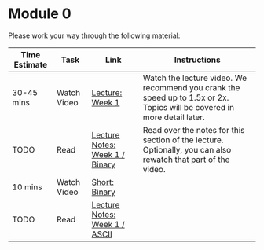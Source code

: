 # Module 0

Please work your way through the following material:

Time Estimate | Task | Link | Instructions
--------------|------|------|-------------
30-45 mins | Watch Video | [Lecture: Week 1](https://youtube.com/watch?v=zFenJJtAEzE) | Watch the lecture video. We recommend you crank the speed up to 1.5x or 2x. Topics will be covered in more detail later.
TODO | Read | [Lecture Notes: Week 1 / Binary](http://cdn.cs50.net/2015/fall/lectures/0/w/notes0w/notes0w.html#binary) | Read over the notes for this section of the lecture. Optionally, you can also rewatch that part of the video.
10 mins | Watch Video | [Short: Binary](http://cs50.tv/2012/fall/shorts/binary/binary-720p.mp4)
TODO | Read | [Lecture Notes: Week 1 / ASCII](http://cdn.cs50.net/2015/fall/lectures/0/w/notes0w/notes0w.html#ascii)
